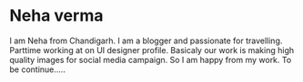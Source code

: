# Neha verma
I am Neha from Chandigarh. I am a blogger and passionate for travelling. Parttime working at on UI designer profile. Basicaly our work is making high quality images for social media campaign. So I am happy from my work. 
To be continue.....
